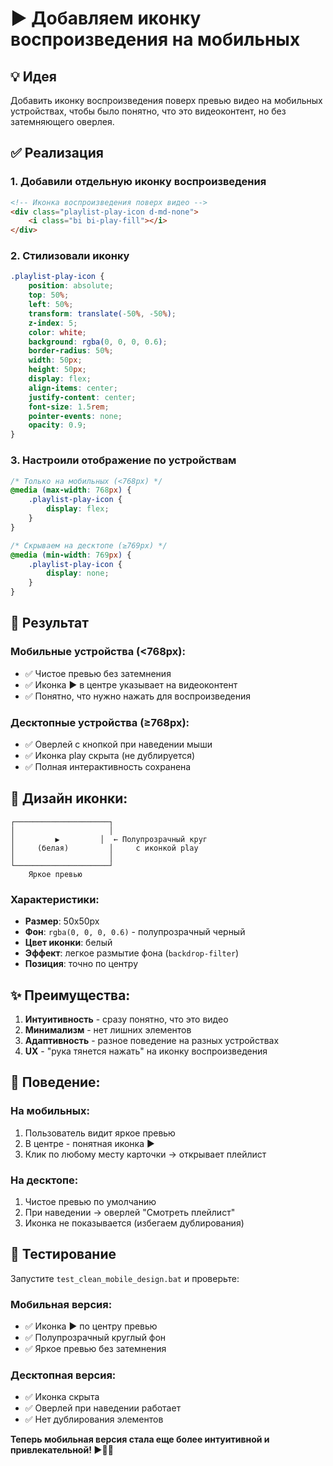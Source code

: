 # ▶️ Добавляем иконку воспроизведения на мобильных

## 💡 Идея
Добавить иконку воспроизведения поверх превью видео на мобильных устройствах, чтобы было понятно, что это видеоконтент, но без затемняющего оверлея.

## ✅ Реализация

### 1. Добавили отдельную иконку воспроизведения
```html
<!-- Иконка воспроизведения поверх видео -->
<div class="playlist-play-icon d-md-none">
    <i class="bi bi-play-fill"></i>
</div>
```

### 2. Стилизовали иконку
```css
.playlist-play-icon {
    position: absolute;
    top: 50%;
    left: 50%;
    transform: translate(-50%, -50%);
    z-index: 5;
    color: white;
    background: rgba(0, 0, 0, 0.6);
    border-radius: 50%;
    width: 50px;
    height: 50px;
    display: flex;
    align-items: center;
    justify-content: center;
    font-size: 1.5rem;
    pointer-events: none;
    opacity: 0.9;
}
```

### 3. Настроили отображение по устройствам
```css
/* Только на мобильных (<768px) */
@media (max-width: 768px) {
    .playlist-play-icon {
        display: flex;
    }
}

/* Скрываем на десктопе (≥769px) */
@media (min-width: 769px) {
    .playlist-play-icon {
        display: none;
    }
}
```

## 🎯 Результат

### Мобильные устройства (<768px):
- ✅ Чистое превью без затемнения
- ✅ Иконка ▶️ в центре указывает на видеоконтент
- ✅ Понятно, что нужно нажать для воспроизведения

### Десктопные устройства (≥768px):
- ✅ Оверлей с кнопкой при наведении мыши
- ✅ Иконка play скрыта (не дублируется)
- ✅ Полная интерактивность сохранена

## 🎨 Дизайн иконки:

```
┌─────────────────────┐
│                     │
│         ▶️         │  ← Полупрозрачный круг
│     (белая)         │     с иконкой play
│                     │
└─────────────────────┘
    Яркое превью
```

### Характеристики:
- **Размер**: 50x50px
- **Фон**: `rgba(0, 0, 0, 0.6)` - полупрозрачный черный
- **Цвет иконки**: белый
- **Эффект**: легкое размытие фона (`backdrop-filter`)
- **Позиция**: точно по центру

## ✨ Преимущества:

1. **Интуитивность** - сразу понятно, что это видео
2. **Минимализм** - нет лишних элементов
3. **Адаптивность** - разное поведение на разных устройствах
4. **UX** - "рука тянется нажать" на иконку воспроизведения

## 🔄 Поведение:

### На мобильных:
1. Пользователь видит яркое превью
2. В центре - понятная иконка ▶️
3. Клик по любому месту карточки → открывает плейлист

### На десктопе:
1. Чистое превью по умолчанию
2. При наведении → оверлей "Смотреть плейлист"
3. Иконка не показывается (избегаем дублирования)

## 🧪 Тестирование

Запустите `test_clean_mobile_design.bat` и проверьте:

### Мобильная версия:
- ✅ Иконка ▶️ по центру превью
- ✅ Полупрозрачный круглый фон
- ✅ Яркое превью без затемнения

### Десктопная версия:
- ✅ Иконка скрыта
- ✅ Оверлей при наведении работает
- ✅ Нет дублирования элементов

**Теперь мобильная версия стала еще более интуитивной и привлекательной! ▶️📱✨**